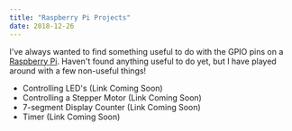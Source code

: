 ```yaml
---
title: "Raspberry Pi Projects"
date: 2018-12-26
---
```


I've always wanted to find something useful to do with the GPIO pins on a [Raspberry Pi](https://www.raspberrypi.org/).  Haven't found anything useful to do yet, but I have played around with a few non-useful things!

 * Controlling LED's (Link Coming Soon)
 * Controlling a Stepper Motor (Link Coming Soon)
 * 7-segment Display Counter (Link Coming Soon)
 * Timer (Link Coming Soon)
